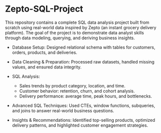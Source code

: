 # Zepto-SQL-Project
This repository contains a complete SQL data analysis project built from scratch using real-world data inspired by Zepto (an instant grocery delivery platform). The goal of the project is to demonstrate data analyst skills through data modeling, querying, and deriving business insights.

- Database Setup: Designed relational schema with tables for customers, orders, products, and deliveries.

- Data Cleaning & Preparation: Processed raw datasets, handled missing values, and ensured data integrity.

- SQL Analysis:
  - Sales trends by product category, location, and time.
  - Customer behavior: retention, churn, and cohort analysis.
  - Delivery performance: average time, peak hours, and bottlenecks.

- Advanced SQL Techniques: Used CTEs, window functions, subqueries, and joins to answer real-world business questions.

- Insights & Recommendations: Identified top-selling products, optimized delivery patterns, and highlighted customer engagement strategies.
